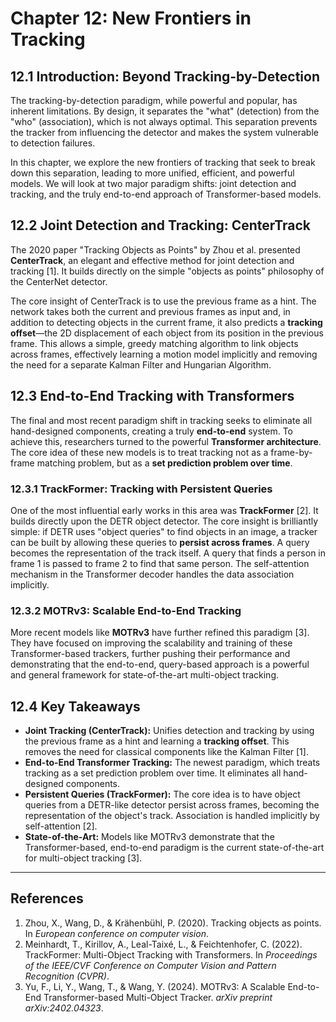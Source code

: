 # Chapter 12: New Frontiers in Tracking

## 12.1 Introduction: Beyond Tracking-by-Detection

The tracking-by-detection paradigm, while powerful and popular, has inherent limitations. By design, it separates the "what" (detection) from the "who" (association), which is not always optimal. This separation prevents the tracker from influencing the detector and makes the system vulnerable to detection failures.

In this chapter, we explore the new frontiers of tracking that seek to break down this separation, leading to more unified, efficient, and powerful models. We will look at two major paradigm shifts: joint detection and tracking, and the truly end-to-end approach of Transformer-based models.

## 12.2 Joint Detection and Tracking: CenterTrack

The 2020 paper "Tracking Objects as Points" by Zhou et al. presented **CenterTrack**, an elegant and effective method for joint detection and tracking [1]. It builds directly on the simple "objects as points" philosophy of the CenterNet detector.

The core insight of CenterTrack is to use the previous frame as a hint. The network takes both the current and previous frames as input and, in addition to detecting objects in the current frame, it also predicts a **tracking offset**—the 2D displacement of each object from its position in the previous frame. This allows a simple, greedy matching algorithm to link objects across frames, effectively learning a motion model implicitly and removing the need for a separate Kalman Filter and Hungarian Algorithm.

## 12.3 End-to-End Tracking with Transformers

The final and most recent paradigm shift in tracking seeks to eliminate all hand-designed components, creating a truly **end-to-end** system. To achieve this, researchers turned to the powerful **Transformer architecture**. The core idea of these new models is to treat tracking not as a frame-by-frame matching problem, but as a **set prediction problem over time**.

### 12.3.1 TrackFormer: Tracking with Persistent Queries
One of the most influential early works in this area was **TrackFormer** [2]. It builds directly upon the DETR object detector. The core insight is brilliantly simple: if DETR uses "object queries" to find objects in an image, a tracker can be built by allowing these queries to **persist across frames**. A query becomes the representation of the track itself. A query that finds a person in frame 1 is passed to frame 2 to find that same person. The self-attention mechanism in the Transformer decoder handles the data association implicitly.

### 12.3.2 MOTRv3: Scalable End-to-End Tracking
More recent models like **MOTRv3** have further refined this paradigm [3]. They have focused on improving the scalability and training of these Transformer-based trackers, further pushing their performance and demonstrating that the end-to-end, query-based approach is a powerful and general framework for state-of-the-art multi-object tracking.

## 12.4 Key Takeaways
-   **Joint Tracking (CenterTrack):** Unifies detection and tracking by using the previous frame as a hint and learning a **tracking offset**. This removes the need for classical components like the Kalman Filter [1].
-   **End-to-End Transformer Tracking:** The newest paradigm, which treats tracking as a set prediction problem over time. It eliminates all hand-designed components.
-   **Persistent Queries (TrackFormer):** The core idea is to have object queries from a DETR-like detector persist across frames, becoming the representation of the object's track. Association is handled implicitly by self-attention [2].
-   **State-of-the-Art:** Models like MOTRv3 demonstrate that the Transformer-based, end-to-end paradigm is the current state-of-the-art for multi-object tracking [3].

---
## References
1. Zhou, X., Wang, D., & Krähenbühl, P. (2020). Tracking objects as points. In *European conference on computer vision*.
2. Meinhardt, T., Kirillov, A., Leal-Taixé, L., & Feichtenhofer, C. (2022). TrackFormer: Multi-Object Tracking with Transformers. In *Proceedings of the IEEE/CVF Conference on Computer Vision and Pattern Recognition (CVPR)*.
3. Yu, F., Li, Y., Wang, T., & Wang, Y. (2024). MOTRv3: A Scalable End-to-End Transformer-based Multi-Object Tracker. *arXiv preprint arXiv:2402.04323*.

